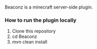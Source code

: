 ### 

Beaconz is a minecraft server-side plugin.

### How to run the plugin locally

1. Clone this repository
2. cd Beaconz
3. mvn clean install

